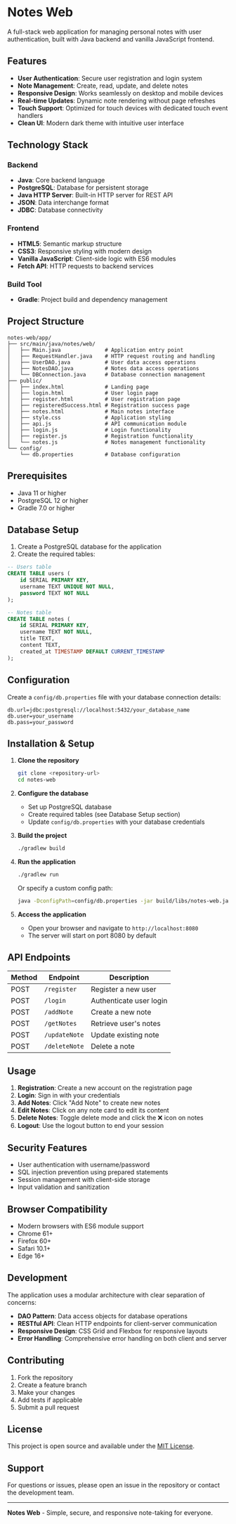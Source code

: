 # Notes Web

A full-stack web application for managing personal notes with user authentication, built with Java backend and vanilla JavaScript frontend.

## Features

- **User Authentication**: Secure user registration and login system
- **Note Management**: Create, read, update, and delete notes
- **Responsive Design**: Works seamlessly on desktop and mobile devices
- **Real-time Updates**: Dynamic note rendering without page refreshes
- **Touch Support**: Optimized for touch devices with dedicated touch event handlers
- **Clean UI**: Modern dark theme with intuitive user interface

## Technology Stack

### Backend
- **Java**: Core backend language
- **PostgreSQL**: Database for persistent storage
- **Java HTTP Server**: Built-in HTTP server for REST API
- **JSON**: Data interchange format
- **JDBC**: Database connectivity

### Frontend
- **HTML5**: Semantic markup structure
- **CSS3**: Responsive styling with modern design
- **Vanilla JavaScript**: Client-side logic with ES6 modules
- **Fetch API**: HTTP requests to backend services

### Build Tool
- **Gradle**: Project build and dependency management

## Project Structure

```
notes-web/app/
├── src/main/java/notes/web/
│   ├── Main.java              # Application entry point
│   ├── RequestHandler.java    # HTTP request routing and handling
│   ├── UserDAO.java           # User data access operations
│   ├── NotesDAO.java          # Notes data access operations
│   └── DBConnection.java      # Database connection management
├── public/
│   ├── index.html             # Landing page
│   ├── login.html             # User login page
│   ├── register.html          # User registration page
│   ├── registeredSuccess.html # Registration success page
│   ├── notes.html             # Main notes interface
│   ├── style.css              # Application styling
│   ├── api.js                 # API communication module
│   ├── login.js               # Login functionality
│   ├── register.js            # Registration functionality
│   └── notes.js               # Notes management functionality
└── config/
    └── db.properties          # Database configuration
```

## Prerequisites

- Java 11 or higher
- PostgreSQL 12 or higher
- Gradle 7.0 or higher

## Database Setup

1. Create a PostgreSQL database for the application
2. Create the required tables:

```sql
-- Users table
CREATE TABLE users (
    id SERIAL PRIMARY KEY,
    username TEXT UNIQUE NOT NULL,
    password TEXT NOT NULL
);

-- Notes table
CREATE TABLE notes (
    id SERIAL PRIMARY KEY,
    username TEXT NOT NULL,
    title TEXT,
    content TEXT,
    created_at TIMESTAMP DEFAULT CURRENT_TIMESTAMP
);
```

## Configuration

Create a `config/db.properties` file with your database connection details:

```properties
db.url=jdbc:postgresql://localhost:5432/your_database_name
db.user=your_username
db.pass=your_password
```

## Installation & Setup

1. **Clone the repository**
   ```bash
   git clone <repository-url>
   cd notes-web
   ```

2. **Configure the database**
   - Set up PostgreSQL database
   - Create required tables (see Database Setup section)
   - Update `config/db.properties` with your database credentials

3. **Build the project**
   ```bash
   ./gradlew build
   ```

4. **Run the application**
   ```bash
   ./gradlew run
   ```
   
   Or specify a custom config path:
   ```bash
   java -DconfigPath=config/db.properties -jar build/libs/notes-web.jar
   ```

5. **Access the application**
   - Open your browser and navigate to `http://localhost:8080`
   - The server will start on port 8080 by default

## API Endpoints

| Method | Endpoint | Description |
|--------|----------|-------------|
| POST | `/register` | Register a new user |
| POST | `/login` | Authenticate user login |
| POST | `/addNote` | Create a new note |
| POST | `/getNotes` | Retrieve user's notes |
| POST | `/updateNote` | Update existing note |
| POST | `/deleteNote` | Delete a note |

## Usage

1. **Registration**: Create a new account on the registration page
2. **Login**: Sign in with your credentials
3. **Add Notes**: Click "Add Note" to create new notes
4. **Edit Notes**: Click on any note card to edit its content
5. **Delete Notes**: Toggle delete mode and click the ❌ icon on notes
6. **Logout**: Use the logout button to end your session

## Security Features

- User authentication with username/password
- SQL injection prevention using prepared statements
- Session management with client-side storage
- Input validation and sanitization

## Browser Compatibility

- Modern browsers with ES6 module support
- Chrome 61+
- Firefox 60+
- Safari 10.1+
- Edge 16+

## Development

The application uses a modular architecture with clear separation of concerns:

- **DAO Pattern**: Data access objects for database operations
- **RESTful API**: Clean HTTP endpoints for client-server communication
- **Responsive Design**: CSS Grid and Flexbox for responsive layouts
- **Error Handling**: Comprehensive error handling on both client and server

## Contributing

1. Fork the repository
2. Create a feature branch
3. Make your changes
4. Add tests if applicable
5. Submit a pull request

## License

This project is open source and available under the [MIT License](LICENSE).

## Support

For questions or issues, please open an issue in the repository or contact the development team.

---

**Notes Web** - Simple, secure, and responsive note-taking for everyone.